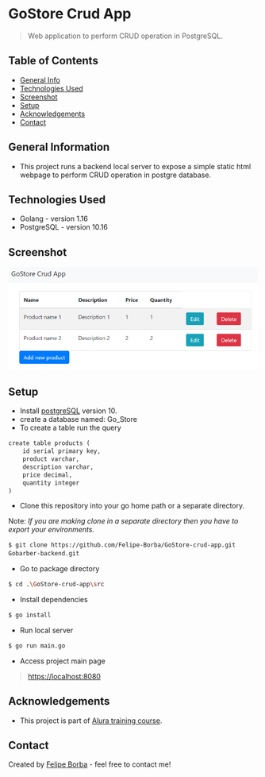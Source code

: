 # GoStore Crud App 
> Web application to perform CRUD operation in PostgreSQL.


## Table of Contents
* [General Info](#general-information)
* [Technologies Used](#technologies-used)
* [Screenshot](#screenshot)
* [Setup](#setup)
* [Acknowledgements](#acknowledgements)
* [Contact](#contact)


## General Information
- This project runs a backend local server to expose a simple static html webpage to perform CRUD operation in postgre database.


## Technologies Used
- Golang - version 1.16
- PostgreSQL - version 10.16


## Screenshot
![Main page](./img/MainPage.PNG)


## Setup
* Install [postgreSQL](https://www.postgresql.org/) version 10.
* create a database named: Go_Store
* To create a table run the query
```
create table products (
    id serial primary key,
    product varchar,
    description varchar,
    price decimal,
    quantity integer
)
```

* Clone this repository into your go home path or a separate directory.

Note: _If you are making clone in a separate directory then you have to export your environments._
```bash
$ git clone https://github.com/Felipe-Borba/GoStore-crud-app.git
Gobarber-backend.git
```
* Go to package directory
```bash
$ cd .\GoStore-crud-app\src
```

* Install dependencies
```bash
$ go install
```
<!-- verify that -->

* Run local server
```bash
$ go run main.go
```

* Access project main page
> [https://localhost:8080](https://localhost:8080)


## Acknowledgements
- This project is part of [Alura training course](https://www.alura.com.br/curso-online-go-lang-web).


## Contact
Created by [Felipe Borba](https://github.com/Felipe-Borba) - feel free to contact me!
